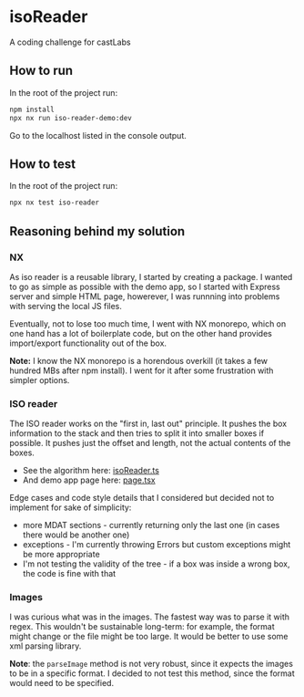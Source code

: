 # isoReader

A coding challenge for castLabs

## How to run

In the root of the project run:

```bash
npm install
npx nx run iso-reader-demo:dev
```

Go to the localhost listed in the console output.

## How to test

In the root of the project run:

```bash
npx nx test iso-reader
```

## Reasoning behind my solution

### NX

As iso reader is a reusable library, I started by creating a package. I wanted to go as simple as possible with the demo app, so I started with Express server and simple HTML page, howerever, I was runnning into problems with serving the local JS files. 

Eventually, not to lose too much time, I went with NX monorepo, which on one hand has a lot of boilerplate code, but on the other hand provides import/export functionality out of the box.

**Note:** I know the NX monorepo is a horendous overkill (it takes a few hundred MBs after npm install). I went for it after some frustration with simpler options.

### ISO reader

The ISO reader works on the "first in, last out" principle. It pushes the box information to the stack and then tries to split it into smaller boxes if possible. It pushes just the offset and length, not the actual contents of the boxes.

- See the algorithm here: [isoReader.ts](./libs/iso-reader/src/isoReader.ts)
- And demo app page here: [page.tsx](./apps/iso-reader-demo/src/app/page.tsx)

Edge cases and code style details that I considered but decided not to implement for sake of simplicity:

- more MDAT sections - currently returning only the last one (in cases there would be another one)
- exceptions - I'm currently throwing Errors but custom exceptions might be more appropriate
- I'm not testing the validity of the tree - if a box was inside a wrong box, the code is fine with that

### Images

I was curious what was in the images. The fastest way was to parse it with regex. 
This wouldn't be sustainable long-term: for example, the format might change or the file might be too large. It would be better to use some xml parsing library.

**Note**: the `parseImage` method is not very robust, since it expects the images to be in a specific format. I decided to not test this method, since the format would need to be specified.
